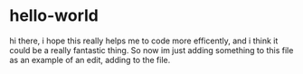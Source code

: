 # hello-world

hi there, i hope this really helps me to code more efficently, and i think it could be a really fantastic thing.
So now im just adding something to this file as an example of an edit, adding to the file.
